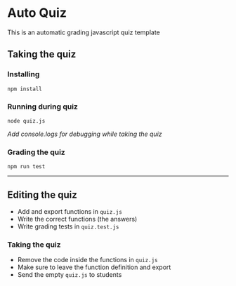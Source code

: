 # Auto Quiz

This is an automatic grading javascript quiz template

## Taking the quiz

### Installing

```shell
npm install
```

### Running during quiz

```shell
node quiz.js
```
*Add console.logs for debugging while taking the quiz*

### Grading the quiz

```shell
npm run test
```

----

## Editing the quiz

* Add and export functions in `quiz.js`
* Write the correct functions (the answers)
* Write grading tests in `quiz.test.js`

### Taking the quiz

* Remove the code inside the functions in `quiz.js`
* Make sure to leave the function definition and export
* Send the empty `quiz.js` to students
